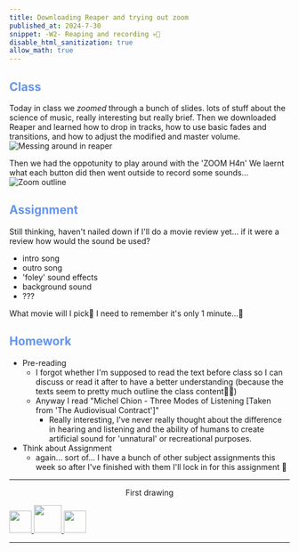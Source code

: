 ```yaml
---
title: Downloading Reaper and trying out zoom
published_at: 2024-7-30
snippet: -W2- Reaping and recording 💀🎤
disable_html_sanitization: true
allow_math: true
---
```


<h2 style="color:CornflowerBlue;">Class</h2>

Today in class we *zoomed* through a bunch of slides. lots of stuff about the science of music, really interesting but really brief.
Then we downloaded Reaper and learned how to drop in tracks, how to use basic fades and transitions, and how to adjust the modified and master volume.
![Messing around in reaper](/w2/ReaperDay1.png)

Then we had the oppotunity to play around with the 'ZOOM H4n'
We laernt what each button did then went outside to record some sounds...
![Zoom outline](/w2/ZoomAnnotated.png)

<h2 style="color:CornflowerBlue;">Assignment</h2>

Still thinking, haven't nailed down if I'll do a movie review yet...
if it were a review how would the sound be used?
- intro song
- outro song
- 'foley' sound effects
- background sound
- ???

What movie will I pick🤔
I need to remember it's only 1 minute...🙊

<h2 style="color:CornflowerBlue;">Homework</h2>

- Pre-reading
    - I forgot whether I'm supposed to read the text before class so I can discuss or read it after to have a better understanding (because the texts seem to pretty much outline the class content🤷‍♂️)
    - Anyway I read "Michel Chion - Three Modes of Listening [Taken from 'The Audiovisual Contract']"
        - Really interesting, I've never really thought about the difference in hearing and listening and the ability of humans to create artificial sound for 'unnatural' or recreational purposes.
- Think about Assignment 
    - again... sort of... I have a bunch of other subject assignments this week so after I've finished with them I'll lock in for this assignment 🫡

---

<p style="text-align: center;">First drawing</p>

<div 
  border= 1px solid red;
  margin-left= 100px;
>

<a href="/01-first-blog-post">
<img src="/Images/Union-3.png" width="40" height="40">
</a>

<a href="/">
<img src="/Images/Union-2.png" width="50" height="50">
</a>

<a href="/03-learning-reaper-pt2">
<img src="/Images/Union.png" width="40" height="40">
</a>

---
